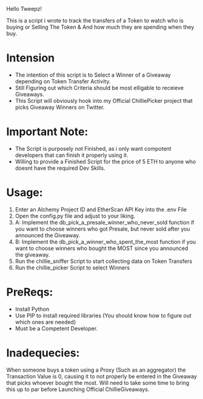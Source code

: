 Hello Tweepz! 

This is a script i wrote to track the transfers of a Token to watch who is buying or Selling The Token & And how much they are spending when they buy.

# Intension
- The intention of this script is to Select a Winner of a Giveaway depending on Token Transfer Activity.
- Still Figuring out which Criteria should be most elligable to receieve Giveaways.
- This Script will obviously hook into my Official ChilliePicker project that picks Giveaway Winners on Twitter.

# Important Note:
- The Script is purposely not Finished, as i only want compotent developers that can finish it properly using it.
- Willing to provide a Finished Script for the price of 5 ETH to anyone who doesnt have the required Dev Skills.

# Usage:
1. Enter an Alchemy Project ID and EtherScan API Key into the .env File
2. Open the config.py file and adjust to your liking.
3. A: Implement the db_pick_a_presale_winner_who_never_sold function if you want to choose winners who got Presale, but never sold after you announced the Giveaway.
3. B: Implement the db_pick_a_winner_who_spent_the_most function if you want to choose winners who bought the MOST since you announced the giveaway.
4. Run the chillie_sniffer Script to start collecting data on Token Transfers
5. Run the chillie_picker Script to select Winners
 
# PreReqs:
- Install Python
- Use PIP to install required libraries (You should know how to figure out which ones are needed)
- Must be a Competent Developer.
 
# Inadequecies:
When someone buys a token using a Proxy (Such as an aggregator) the Transaction Value is 0, causing it to not properly be entered in the Giveaway that picks whoever bought the most. Will need to take some time to bring this up to par before Launching Official ChillieGiveaways.
